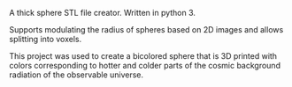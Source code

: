 
A thick sphere STL file creator.
Written in python 3.

Supports modulating the radius of spheres based on 2D images and allows splitting into voxels.

This project was used to create a bicolored sphere that is 3D printed with colors corresponding to hotter and colder parts of the cosmic background radiation of the observable universe.
